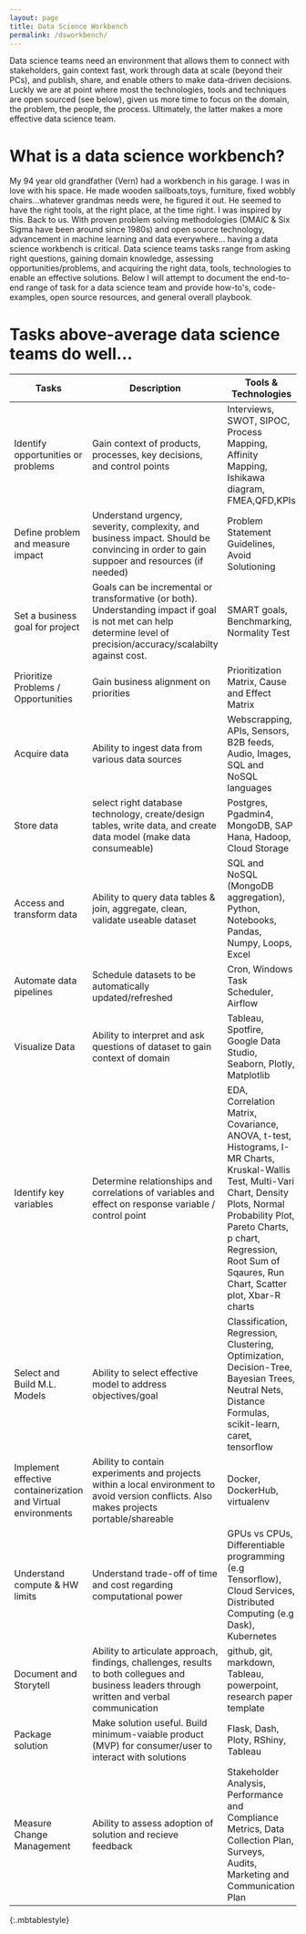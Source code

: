 ```yaml
---
layout: page
title: Data Science Workbench
permalink: /dsworkbench/
---
```


Data science teams need an environment that allows them to connect with stakeholders, gain context fast, work through data at scale (beyond their PCs), and publish, share, and enable others to make data-driven decisions. Luckly we are at point where most the technologies, tools and techniques are open sourced (see below), given us more time to focus on the domain, the problem, the people, the process. Ultimately, the latter makes a more effective data science team. 

# What is a data science workbench?
My 94 year old grandfather (Vern) had a workbench in his garage. I was in love with his space. He made wooden sailboats,toys, furniture, fixed wobbly chairs...whatever grandmas needs were, he figured it out. He seemed to have the right tools, at the right place, at the time right. I was inspired by this. Back to us. With proven problem solving methodologies (DMAIC & Six Sigma have been around since 1980s) and open source technology, advancement in machine learning and data everywhere... having a data science workbench is critical. Data science teams tasks range from asking right questions, gaining domain knowledge, assessing opportunities/problems, and acquiring the right data, tools, technologies to enable an effective solutions. Below I will attempt to document the end-to-end range of task for a data science team and provide how-to's, code-examples, open source resources, and general overall playbook.

# Tasks above-average data science teams do well...

| Tasks     | Description   | Tools & Technologies|Training|
|-----------|-------------|-------------------|-------|
| Identify opportunities or problems    |   Gain context of products, processes, key decisions, and control points| Interviews, SWOT, SIPOC, Process Mapping, Affinity Mapping, Ishikawa diagram, FMEA,QFD,KPIs        |  TBD     |
| Define problem and measure impact    | Understand urgency, severity, complexity, and business impact. Should be convincing in order to gain suppoer and resources (if needed)           |   Problem Statement Guidelines, Avoid Solutioning      |  TBD     |
| Set a business goal for project   |  Goals can be incremental or transformative (or both). Understanding impact if goal is not met can help determine level of precision/accuracy/scalabilty against cost. |   SMART goals, Benchmarking, Normality Test     |  TBD     |
| Prioritize Problems / Opportunities   |  Gain business alignment on priorities |   Prioritization Matrix, Cause and Effect Matrix     |  TBD     |
|Acquire data   |   Ability to ingest data from various data sources| Webscrapping, APIs, Sensors, B2B feeds, Audio, Images, SQL and NoSQL languages |  TBD     |
| Store data  | select right database technology, create/design tables, write data, and create data model (make data consumeable) | Postgres, Pgadmin4, MongoDB, SAP Hana, Hadoop, Cloud Storage|  TBD     |
| Access and transform data   | Ability to query data tables & join, aggregate, clean, validate useable dataset| SQL and NoSQL (MongoDB aggregation), Python, Notebooks, Pandas, Numpy, Loops, Excel    |  TBD    |
| Automate data pipelines    | Schedule datasets to be automatically updated/refreshed | Cron, Windows Task Scheduler, Airflow     |  TBD     |
| Visualize Data   | Ability to interpret and ask questions of dataset to gain context of domain    |   Tableau, Spotfire, Google Data Studio, Seaborn, Plotly, Matplotlib   |  TBD     |
| Identify key variables   | Determine relationships and correlations of variables and effect on response variable / control point          | EDA, Correlation Matrix, Covariance, ANOVA, t-test, Histograms, I-MR Charts, Kruskal-Wallis Test, Multi-Vari Chart, Density Plots, Normal Probability Plot, Pareto Charts, p chart, Regression, Root Sum of Sqaures, Run Chart, Scatter plot, Xbar-R charts        |  TBD     |
| Select and Build M.L. Models   | Ability to select effective model to address objectives/goal           | Classification, Regression, Clustering, Optimization, Decision-Tree, Bayesian Trees, Neutral Nets, Distance Formulas, scikit-learn, caret, tensorflow      |  TBD     |
| Implement effective containerization and Virtual environments   | Ability to contain experiments and projects within a local environment to avoid version conflicts. Also makes projects portable/shareable       |   Docker, DockerHub, virtualenv |  TBD     |
| Understand compute & HW limits   | Understand trade-off of time and cost regarding computational power  | GPUs vs CPUs, Differentiable programming (e.g Tensorflow), Cloud Services, Distributed Computing (e.g Dask), Kubernetes     |  TBD    |
| Document and Storytell  | Ability to articulate approach, findings, challenges, results to both collegues and business leaders through written and verbal communication  | github, git, markdown, Tableau, powerpoint, research paper template | TBD     |
| Package solution | Make solution useful. Build minimum-vaiable product (MVP) for consumer/user to interact with solutions          |  Flask, Dash, Ploty, RShiny, Tableau | TBD    |
| Measure Change Management   | Ability to assess adoption of solution and recieve feedback | Stakeholder Analysis, Performance and Compliance Metrics, Data Collection Plan, Surveys, Audits, Marketing and Communication Plan  |  TBD     | 
{:.mbtablestyle}
